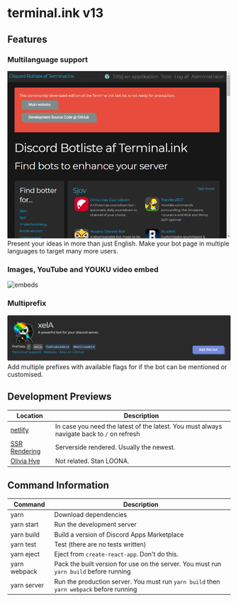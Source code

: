 # terminal.ink v13
## Features
### Multilanguage support
![i18n](.github/languages.gif)
Present your ideas in more than just English.
Make your bot page in multiple languages to target many more users.

### Images, YouTube and YOUKU video embed
![embeds](.github/embeds.gif)

### Multiprefix
![prefixes](.github/prefixes.png)
Add multiple prefixes with available flags for if the bot can be mentioned or customised.

## Development Previews
Location                                                  | Description
--------------------------------------------------------- | -----------------
[netlify](https://twink.netlify.com/)                     | In case you need the latest of the latest. You must always navigate back to `/` on refresh
[SSR Rendering](https://discordapps.dev/)                 | Serverside rendered. Usually the newest.
[Olivia Hye](https://www.youtube.com/watch?v=UkY8HvgvBJ8) | Not related. Stan LOONA.

## Command Information
Command            | Description
------------------ | ---------------
yarn               | Download dependencies
yarn start         | Run the development server
yarn build         | Build a version of Discord Apps Marketplace
yarn test          | Test (there are no tests written)
yarn eject         | Eject from `create-react-app`. Don't do this.
yarn webpack       | Pack the built version for use on the server. You must run `yarn build` before running
yarn server        | Run the production server. You must run `yarn build` then `yarn webpack` before running

<!--
## Sponsors
This project is funded by people who keep the open source community alive.
-->
